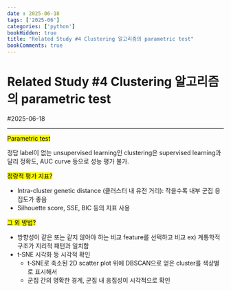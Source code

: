 ```yaml
---
date : 2025-06-18
tags: ['2025-06']
categories: ['python']
bookHidden: true
title: "Related Study #4 Clustering 알고리즘의 parametric test"
bookComments: true
---
```


# Related Study #4 Clustering 알고리즘의 parametric test

#2025-06-18

---

<mark>Parametric test</mark>

정답 label이 없는 unsupervised learning인 clustering은 supervised learning과 달리 정확도, AUC curve 등으로 성능 평가 불가.

<mark>정량적 평가 지표?</mark>
- Intra-cluster genetic distance (클러스터 내 유전 거리): 작을수록 내부 군집 응집도가 좋음
- Silhouette score, SSE, BIC 등의 지표 사용

<mark>그 외 방법?</mark>
- 방향성이 같은 또는 같지 않아야 하는 비교 feature를 선택하고 비교 ex) 계통학적 구조가 지리적 패턴과 일치함
- t‑SNE 시각화 등 시각적 확인
  - t‑SNE로 축소된 2D scatter plot 위에 DBSCAN으로 얻은 cluster를 색상별로 표시해서
  - 군집 간의 명확한 경계, 군집 내 응집성이 시각적으로 확인

#